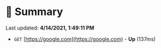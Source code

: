 # 📖 Summary
Last updated: **4/14/2021, 1:49:11 PM**

- `GET` [https://google.com](https://google.com) - **Up** (137ms)
